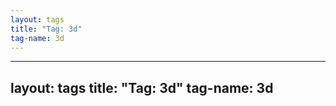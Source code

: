 ```yaml
---
layout: tags
title: "Tag: 3d"
tag-name: 3d
---
```

---
layout: tags
title: "Tag: 3d"
tag-name: 3d
---
